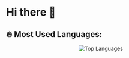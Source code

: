 # Hi there 👋


<div class="container">
  <h2>🔥 Most Used Languages:</h2>
  <div style="display: flex; flex-direction: column; align-items: center;">
    <img src="https://github-readme-stats.vercel.app/api/top-langs/?username=iOSDila&layout=compact&theme=dracula&langs_count=10&hide=html,css" alt="Top Languages">
  </div>
</div>
